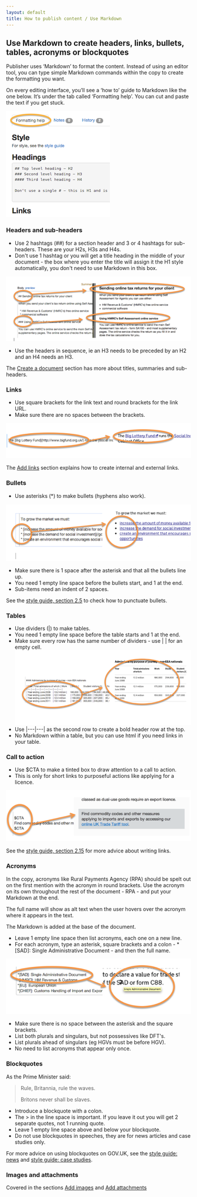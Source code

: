 ```yaml
---
layout: default
title: How to publish content / Use Markdown
---
```


## Use Markdown to create headers, links, bullets, tables, acronyms or blockquotes

Publisher uses ‘Markdown’ to format the content. Instead of using an editor tool, you can type simple Markdown commands within the copy to create the formatting you want. 

On every editing interface, you’ll see a ‘how to’ guide to Markdown like the one below. It’s under the tab called ‘Formatting help’. You can cut and paste the text if you get stuck.

![Markdown 1](markdown-1.png)
   
### Headers and sub-headers

*  Use 2 hashtags (\##) for a section header and 3 or 4 hashtags for sub-headers. These are your H2s, H3s and H4s.
*  Don't use 1 hashtag or you will get a title heading in the middle of your document - the box where you enter the title will assign it the H1 style automatically, you don't need to use Markdown in this box.

![Markdown 2](markdown-2.png)

*  Use the headers in sequence, ie an H3 needs to be preceded by an H2 and an H4 needs an H3.

The [Create a document](http://alphagov.github.io/inside-government-admin-guide/creating-documents/creating-a-new-doc.html) section has more about titles, summaries and sub-headers.


### Links

*  Use square brackets for the link text and round brackets for the link URL.
*  Make sure there are no spaces between the brackets.

![Markdown 3](markdown-3.png)

The [Add links](http://alphagov.github.io/inside-government-admin-guide/creating-documents/add-links.html) section explains how to create internal and external links. 


### Bullets

*  Use asterisks (\*) to make bullets (hyphens also work).

![Markdown 4](markdown-4.png)

*  Make sure there is 1 space after the asterisk and that all the bullets line up. 
*  You need 1 empty line space before the bullets start, and 1 at the end.
*  Sub-items need an indent of 2 spaces.

See the [style guide, section 2.5](https://www.gov.uk/designprinciples/styleguide#bullet-points-and-steps) to check how to punctuate bullets.


### Tables

*  Use dividers (\|) to make tables.
*  You need 1 empty line space before the table starts and 1 at the end.
*  Make sure every row has the same number of dividers - use \| | for an empty cell.
![Markdown 5](markdown-5.png)
*  Use \|---|---| as the second row to create a bold header row at the top.
*  No Markdown within a table, but you can use html if you need links in your table.


### Call to action

*  Use $CTA to make a tinted box to draw attention to a call to action.
*  This is only for short links to purposeful actions like applying for a licence.

![Markdown 6](markdown-6.png)

See the [style guide, section 2.15](https://www.gov.uk/designprinciples/styleguide#links) for more advice about writing links.


### Acronyms

In the copy, acronyms like Rural Payments Agency (RPA) should be spelt out on the first mention with the acronym in round brackets. Use the acronym on its own throughout the rest of the document - RPA - and put your Markdown at the end. 

The full name will show as alt text when the user hovers over the acronym where it appears in the text.

The Markdown is added at the base of the document.

*  Leave 1 empty line space then list acronyms, each one on a new line. 
*  For each acronym, type an asterisk, square brackets and a colon - \*[SAD]: Single Administrative Document - and then the full name.

![Markdown 7](markdown-7.png)

*  Make sure there is no space between the asterisk and the square brackets.
*  List both plurals and singulars, but not possessives like DFT's.
*  List plurals ahead of singulars (eg HGVs must be before HGV).
*  No need to list acronyms that appear only once.


### Blockquotes

As the Prime Minister said:

> Rule, Britannia, rule the waves.
>
> Britons never shall be slaves.

*  Introduce a blockquote with a colon.
*  The > in the line space is important. If you leave it out you will get 2 separate quotes, not 1 running quote.
*  Leave 1 empty line space above and below your blockquote.
*  Do not use blockquotes in speeches, they are for news articles and case studies only. 

For more advice on using blockquotes on GOV.UK, see the [style guide: news](https://www.gov.uk/designprinciples/insidegovernment#news) and [style guide: case studies](https://www.gov.uk/designprinciples/insidegovernment#case-studies).


### Images and attachments

Covered in the sections [Add images](http://alphagov.github.io/inside-government-admin-guide/creating-documents/add-images.html) and [Add attachments](http://alphagov.github.io/inside-government-admin-guide/creating-documents/add-attachments.html)


